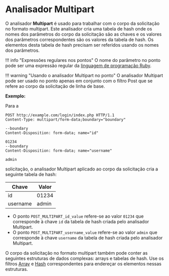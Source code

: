 [link-ruby]:                        http://ruby-doc.org/core-2.6.1/doc/regexp_rdoc.html
[link-multipart-array]:             array.md#the-example-of-using-the-multipart-parser-and-the-array-filter
[link-multipart-hash]:              hash.md#the-example-of-using-the-multipart-filter-and-the-hash-filter

# Analisador Multipart

O analisador **Multipart** é usado para trabalhar com o corpo da solicitação no formato multipart. Este analisador cria uma tabela de hash onde os nomes dos parâmetros do corpo da solicitação são as chaves e os valores dos parâmetros correspondentes são os valores da tabela de hash. Os elementos desta tabela de hash precisam ser referidos usando os nomes dos parâmetros.

!!! info "Expressões regulares nos pontos"
    O nome do parâmetro no ponto pode ser uma expressão regular da [linguagem de programação Ruby][link-ruby].  

!!! warning "Usando o analisador Multipart no ponto"
    O analisador Multipart pode ser usado no ponto apenas em conjunto com o filtro Post que se refere ao corpo da solicitação de linha de base.

**Exemplo:** 

Para a

```
POST http://example.com/login/index.php HTTP/1.1
Content-Type: multipart/form-data;boundary="boundary" 

--boundary 
Content-Disposition: form-data; name="id" 

01234 
--boundary 
Content-Disposition: form-data; name="username"

admin 
```

solicitação, o analisador Multipart aplicado ao corpo da solicitação cria a seguinte tabela de hash:

| Chave     | Valor    |
|-----------|----------|
| id        | 01234    |
| username  | admin    |

* O ponto `POST_MULTIPART_id_value` refere-se ao valor `01234` que corresponde à chave `id` da tabela de hash criada pelo analisador Multipart.
* O ponto `POST_MULTIPART_username_value` refere-se ao valor `admin` que corresponde à chave `username` da tabela de hash criada pelo analisador Multipart.

O corpo da solicitação no formato multipart também pode conter as seguintes estruturas de dados complexas: arrays e tabelas de hash. Use os filtros [Array][link-multipart-array] e [Hash][link-multipart-hash] correspondentes para endereçar os elementos nessas estruturas.